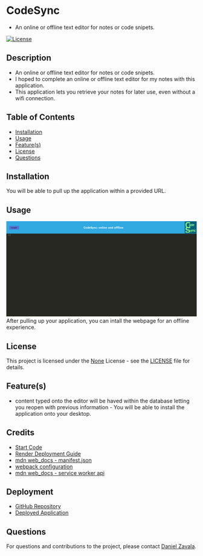 # CodeSync
  - An online or offline text editor for notes or code snipets.

[![License](https://img.shields.io/badge/License-None-brightgreen.svg)](https://opensource.org/licenses/None)

## Description
- An online or offline text editor for notes or code snipets.
- I hoped to complete an online or offline text editor for my notes with this application.
- This application lets you retrieve your notes for later use, even without a wifi connection.

## Table of Contents
- [Installation](#installation)
- [Usage](#usage)
- [Feature(s)](#features)
- [License](#license)
- [Questions](#questions)

## Installation
You will be able to pull up the application within a provided URL.

## Usage
![demo of the project](./assets/images/Demo.PNG)
After pulling up your application, you can intall the webpage for an offline experience. 

## License

This project is licensed under the [None](https://opensource.org/licenses/None) License - see the [LICENSE](LICENSE) file for details.

## Feature(s)
- content typed onto the editor will be haved within the database letting you reopen with previous information  - You will be able to install the application onto your desktop. 

## Credits
- [Start Code](https://github.com/coding-boot-camp/cautious-meme)  
- [Render Deployment Guide](https://coding-boot-camp.github.io/full-stack/render/render-deployment-guide)
- [mdn web_docs  -  manifest.json](https://developer.mozilla.org/en-US/docs/Mozilla/Add-ons/WebExtensions/manifest.json)  
- [webpack configuration](https://webpack.js.org/configuration/)
- [mdn web_docs - service worker api](https://developer.mozilla.org/en-US/docs/Web/API/Service_Worker_API)

## Deployment
- [GitHub Repository](https://github.com/Develepor-Dan/CodeSync)
- [Deployed Application](https://codesync-roxv.onrender.com)

## Questions
For questions and contributions to the project, please contact [Daniel Zavala](mailto:zavaladaniel151@gmail.com).